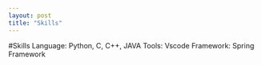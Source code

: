 ```yaml
---
layout: post
title: "Skills"
---
```

#Skills
Language: Python, C, C++, JAVA
Tools: Vscode
Framework: Spring Framework

